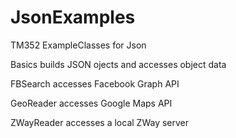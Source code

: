 # JsonExamples
TM352 ExampleClasses for Json

Basics builds JSON ojects and accesses object data

FBSearch accesses Facebook Graph API

GeoReader accesses Google Maps API

ZWayReader accesses a local ZWay server
